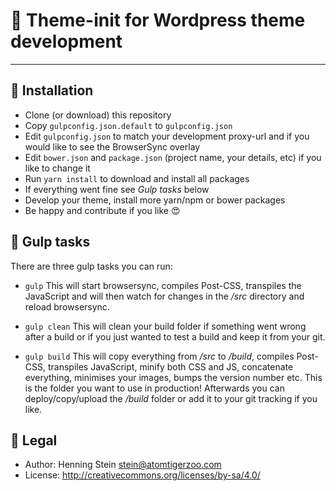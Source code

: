# 🙏 Theme-init for Wordpress theme development

***

## 📄 Installation

- Clone (or download) this repository
- Copy `gulpconfig.json.default` to `gulpconfig.json`
- Edit `gulpconfig.json` to match your development proxy-url and if you 
  would like to see the BrowserSync overlay
- Edit `bower.json` and `package.json` (project name, your details, etc) if 
  you like to change it
- Run `yarn install` to download and install all packages
- If everything went fine see *Gulp tasks* below
- Develop your theme, install more yarn/npm or bower packages
- Be happy and contribute if you like 😍 


## 🔨 Gulp tasks

There are three gulp tasks you can run:

- `gulp`
This will start browsersync, compiles Post-CSS, transpiles the JavaScript and 
will then watch for changes in the */src* directory and reload browsersync.

- `gulp clean`
This will clean your build folder if something went wrong after a build or if 
you just wanted to test a build and keep it from your git.

- `gulp build`
This will copy everything from */src* to */build*, compiles Post-CSS, transpiles 
JavaScript, minify both CSS and JS, concatenate everything, minimises your images, 
bumps the version number etc. This is the folder you want to use in production!
Afterwards you can deploy/copy/upload the */build* folder or add it to your git 
tracking if you like. 


## 💬 Legal

- Author: Henning Stein <stein@atomtigerzoo.com>
- License: http://creativecommons.org/licenses/by-sa/4.0/
